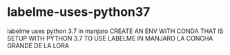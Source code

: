 # labelme-uses-python37
labelme uses python 3.7 in manjaro
CREATE AN ENV WITH CONDA THAT IS SETUP WITH PYTHON 3.7 TO USE LABELME IN MANJARO LA CONCHA GRANDE DE LA LORA
